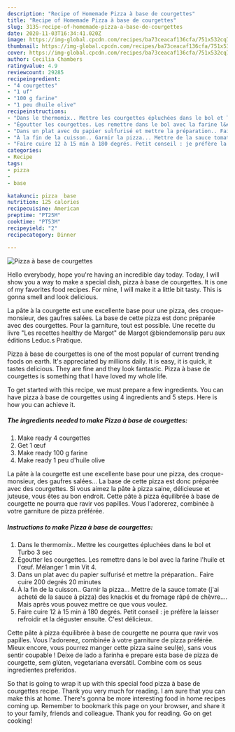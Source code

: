 ```yaml
---
description: "Recipe of Homemade Pizza à base de courgettes"
title: "Recipe of Homemade Pizza à base de courgettes"
slug: 3135-recipe-of-homemade-pizza-a-base-de-courgettes
date: 2020-11-03T16:34:41.020Z
image: https://img-global.cpcdn.com/recipes/ba73ceacaf136cfa/751x532cq70/pizza-a-base-de-courgettes-photo-principale-de-la-recette.jpg
thumbnail: https://img-global.cpcdn.com/recipes/ba73ceacaf136cfa/751x532cq70/pizza-a-base-de-courgettes-photo-principale-de-la-recette.jpg
cover: https://img-global.cpcdn.com/recipes/ba73ceacaf136cfa/751x532cq70/pizza-a-base-de-courgettes-photo-principale-de-la-recette.jpg
author: Cecilia Chambers
ratingvalue: 4.9
reviewcount: 29285
recipeingredient:
- "4 courgettes"
- "1 uf"
- "100 g farine"
- "1 peu dhuile olive"
recipeinstructions:
- "Dans le thermomix.. Mettre les courgettes épluchées dans le bol et Turbo 3 sec"
- "Égoutter les courgettes. Les remettre dans le bol avec la farine l&#39;huile et l&#39;œuf. Mélanger 1 min Vit 4."
- "Dans un plat avec du papier sulfurisé et mettre la préparation.. Faire cuire 200 degrés 20 minutes"
- "À la fin de la cuisson.. Garnir la pizza... Mettre de la sauce tomate (j&#39;ai acheté de la sauce à pizza) des knackis et du fromage râpé de chèvre.... Mais après vous pouvez mettre ce que vous voulez."
- "Faire cuire 12 à 15 min à 180 degrés. Petit conseil : je préfère la laisser refroidir et la déguster ensuite. C&#39;est délicieux."
categories:
- Recipe
tags:
- pizza
- 
- base

katakunci: pizza  base 
nutrition: 125 calories
recipecuisine: American
preptime: "PT25M"
cooktime: "PT53M"
recipeyield: "2"
recipecategory: Dinner

---
```



![Pizza à base de courgettes](https://img-global.cpcdn.com/recipes/ba73ceacaf136cfa/751x532cq70/pizza-a-base-de-courgettes-photo-principale-de-la-recette.jpg)

Hello everybody, hope you're having an incredible day today. Today, I will show you a way to make a special dish, pizza à base de courgettes. It is one of my favorites food recipes. For mine, I will make it a little bit tasty. This is gonna smell and look delicious.

La pâte à la courgette est une excellente base pour une pizza, des croque-monsieur, des gaufres salées. La base de cette pizza est donc préparée avec des courgettes. Pour la garniture, tout est possible. Une recette du livre &#34;Les recettes healthy de Margot&#34; de Margot @biendemonslip paru aux éditions Leduc.s Pratique.

Pizza à base de courgettes is one of the most popular of current trending foods on earth. It's appreciated by millions daily. It is easy, it is quick, it tastes delicious. They are fine and they look fantastic. Pizza à base de courgettes is something that I have loved my whole life.


To get started with this recipe, we must prepare a few ingredients. You can have pizza à base de courgettes using 4 ingredients and 5 steps. Here is how you can achieve it.

<!--inarticleads1-->

##### The ingredients needed to make Pizza à base de courgettes:

1. Make ready 4 courgettes
1. Get 1 œuf
1. Make ready 100 g farine
1. Make ready 1 peu d&#39;huile olive


La pâte à la courgette est une excellente base pour une pizza, des croque-monsieur, des gaufres salées… La base de cette pizza est donc préparée avec des courgettes. Si vous aimez la pâte à pizza saine, délicieuse et juteuse, vous êtes au bon endroit. Cette pâte à pizza équilibrée à base de courgette ne pourra que ravir vos papilles. Vous l&#39;adorerez, combinée à votre garniture de pizza préférée. 

<!--inarticleads2-->

##### Instructions to make Pizza à base de courgettes:

1. Dans le thermomix.. Mettre les courgettes épluchées dans le bol et Turbo 3 sec
1. Égoutter les courgettes. Les remettre dans le bol avec la farine l&#39;huile et l&#39;œuf. Mélanger 1 min Vit 4.
1. Dans un plat avec du papier sulfurisé et mettre la préparation.. Faire cuire 200 degrés 20 minutes
1. À la fin de la cuisson.. Garnir la pizza... Mettre de la sauce tomate (j&#39;ai acheté de la sauce à pizza) des knackis et du fromage râpé de chèvre.... Mais après vous pouvez mettre ce que vous voulez.
1. Faire cuire 12 à 15 min à 180 degrés. Petit conseil : je préfère la laisser refroidir et la déguster ensuite. C&#39;est délicieux.


Cette pâte à pizza équilibrée à base de courgette ne pourra que ravir vos papilles. Vous l&#39;adorerez, combinée à votre garniture de pizza préférée. Mieux encore, vous pourrez manger cette pizza saine seul(e), sans vous sentir coupable ! Deixe de lado a farinha e prepare esta base de pizza de courgette, sem glúten, vegetariana eversátil. Combine com os seus ingredientes preferidos. 

So that is going to wrap it up with this special food pizza à base de courgettes recipe. Thank you very much for reading. I am sure that you can make this at home. There's gonna be more interesting food in home recipes coming up. Remember to bookmark this page on your browser, and share it to your family, friends and colleague. Thank you for reading. Go on get cooking!
